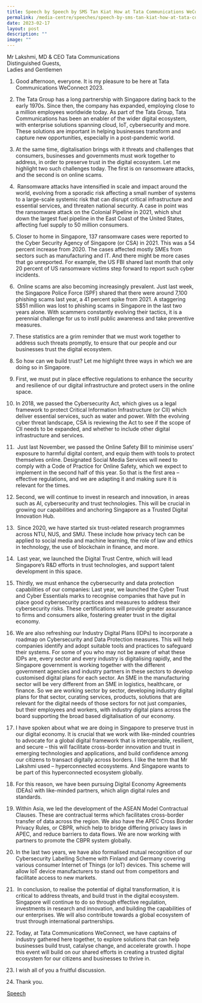 ```yaml
---
title: Speech by Speech by SMS Tan Kiat How at Tata Communications WeConnect
permalink: /media-centre/speeches/speech-by-sms-tan-kiat-how-at-tata-communications-weconnect/
date: 2023-02-17
layout: post
description: ""
image: ""
---
```

Mr Lakshmi, MD & CEO Tata Communications  
Distinguished Guests,  
Ladies and Gentlemen  
  
1. Good afternoon, everyone. It is my pleasure to be here at Tata Communications WeConnect 2023.   
  
2. The Tata Group has a long partnership with Singapore dating back to the early 1970s. Since then, the company has expanded, employing close to a million employees worldwide today. As part of the Tata Group, Tata Communications has been an enabler of the wider digital ecosystem, with enterprise solutions spanning cloud, IoT, cybersecurity and more. These solutions are important in helping businesses transform and capture new opportunities, especially in a post-pandemic world.  
  
3. At the same time, digitalisation brings with it threats and challenges that consumers, businesses and governments must work together to address, in order to preserve trust in the digital ecosystem. Let me highlight two such challenges today. The first is on ransomware attacks, and the second is on online scams.    
  
4.  Ransomware attacks have intensified in scale and impact around the world, evolving from a sporadic risk affecting a small number of systems to a large-scale systemic risk that can disrupt critical infrastructure and essential services, and threaten national security. A case in point was the ransomware attack on the Colonial Pipeline in 2021, which shut down the largest fuel pipeline in the East Coast of the United States, affecting fuel supply to 50 million consumers.    
  
5. Closer to home in Singapore, 137 ransomware cases were reported to the Cyber Security Agency of Singapore (or CSA) in 2021. This was a 54 percent increase from 2020. The cases affected mostly SMEs from sectors such as manufacturing and IT. And there might be more cases that go unreported. For example, the US FBI shared last month that only 20 percent of US ransomware victims step forward to report such cyber incidents.  
  
6.  Online scams are also becoming increasingly prevalent. Just last week, the Singapore Police Force (SPF) shared that there were around 7,100 phishing scams last year, a 41 percent spike from 2021. A staggering S$51 million was lost to phishing scams in Singapore in the last two years alone. With scammers constantly evolving their tactics, it is a perennial challenge for us to instil public awareness and take preventive measures.  
  
7. These statistics are a grim reminder that we must work together to address such threats promptly, to ensure that our people and our businesses trust the digital ecosystem.  
  
8. So how can we build trust? Let me highlight three ways in which we are doing so in Singapore.  
  
9. First, we must put in place effective regulations to enhance the security and resilience of our digital infrastructure and protect users in the online space.  
  
10. In 2018, we passed the Cybersecurity Act, which gives us a legal framework to protect Critical Information Infrastructure (or CII) which deliver essential services, such as water and power. With the evolving cyber threat landscape, CSA is reviewing the Act to see if the scope of CII needs to be expanded, and whether to include other digital infrastructure and services.  
  
11.  Just last November, we passed the Online Safety Bill to minimise users’ exposure to harmful digital content, and equip them with tools to protect themselves online. Designated Social Media Services will need to comply with a Code of Practice for Online Safety, which we expect to implement in the second half of this year. So that is the first area – effective regulations, and we are adapting it and making sure it is relevant for the times.  
  
12. Second, we will continue to invest in research and innovation, in areas such as AI, cybersecurity and trust technologies. This will be crucial in growing our capabilities and anchoring Singapore as a Trusted Digital Innovation Hub.  
  
13.  Since 2020, we have started six trust-related research programmes across NTU, NUS, and SMU. These include how privacy tech can be applied to social media and machine learning, the role of law and ethics in technology, the use of blockchain in finance, and more.   
  
14.  Last year, we launched the Digital Trust Centre, which will lead Singapore’s R&D efforts in trust technologies, and support talent development in this space.  
  
15. Thirdly, we must enhance the cybersecurity and data protection capabilities of our companies: Last year, we launched the Cyber Trust and Cyber Essentials marks to recognise companies that have put in place good cybersecurity practices and measures to address their cybersecurity risks. These certifications will provide greater assurance to firms and consumers alike, fostering greater trust in the digital economy.  
  
16. We are also refreshing our Industry Digital Plans (IDPs) to incorporate a roadmap on Cybersecurity and Data Protection measures. This will help companies identify and adopt suitable tools and practices to safeguard their systems. For some of you who may not be aware of what these IDPs are, every sector and every industry is digitalising rapidly, and the Singapore government is working together with the different government agencies and industry partners in these sectors to develop customised digital plans for each sector. An SME in the manufacturing sector will be very different from an SME in logistics, healthcare, or finance. So we are working sector by sector, developing industry digital plans for that sector, curating services, products, solutions that are relevant for the digital needs of those sectors for not just companies, but their employees and workers, with industry digital plans across the board supporting the broad based digitalisation of our economy.   
  
17. I have spoken about what we are doing in Singapore to preserve trust in our digital economy. It is crucial that we work with like-minded countries to advocate for a global digital framework that is interoperable, resilient, and secure – this will facilitate cross-border innovation and trust in emerging technologies and applications, and build confidence among our citizens to transact digitally across borders. I like the term that Mr Lakshmi used – hyperconnected ecosystems. And Singapore wants to be part of this hyperconnected ecosystem globally.  
  
18. For this reason, we have been pursuing Digital Economy Agreements (DEAs) with like-minded partners, which align digital rules and standards.   
  
19. Within Asia, we led the development of the ASEAN Model Contractual Clauses. These are contractual terms which facilitates cross-border transfer of data across the region. We also have the APEC Cross Border Privacy Rules, or CBPR, which help to bridge differing privacy laws in APEC, and reduce barriers to data flows. We are now working with partners to promote the CBPR system globally.  
  
20. In the last two years, we have also formalised mutual recognition of our Cybersecurity Labelling Scheme with Finland and Germany covering various consumer Internet of Things (or IoT) devices. This scheme will allow IoT device manufacturers to stand out from competitors and facilitate access to new markets.   
  
21.  In conclusion, to realise the potential of digital transformation, it is critical to address threats, and build trust in the digital ecosystem. Singapore will continue to do so through effective regulation, investments in research and innovation, and building the capabilities of our enterprises. We will also contribute towards a global ecosystem of trust through international partnerships.  
  
22. Today, at Tata Communications WeConnect, we have captains of industry gathered here together, to explore solutions that can help businesses build trust, catalyse change, and accelerate growth. I hope this event will build on our shared efforts in creating a trusted digital ecosystem for our citizens and businesses to thrive in.  
  
23. I wish all of you a fruitful discussion.  
  
24. Thank you.

[Speech ]()